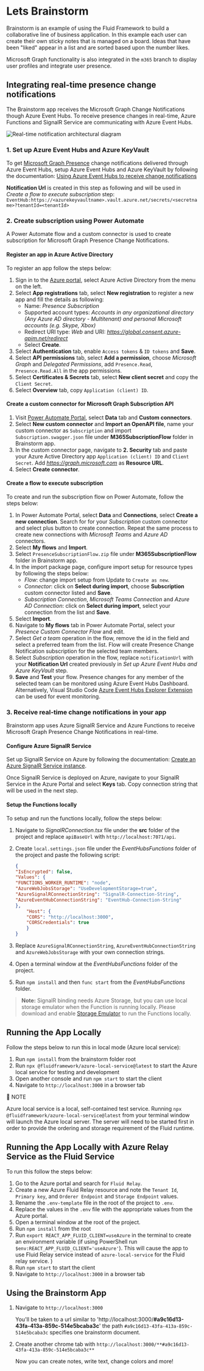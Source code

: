 # Lets Brainstorm

Brainstorm is an example of using the Fluid Framework to build a collaborative line of business application. In this example each user can create their own sticky notes that is managed on a board. Ideas that have been "liked" appear
in a list and are sorted based upon the number likes. 

Microsoft Graph functionality is also integrated in the `m365` branch to display user profiles and integrate user presence.

## Integrating real-time presence change notifications 

The Brainstorm app receives the Microsoft Graph Change Notifications though Azure Event Hubs. To receive presence changes in real-time, Azure Functions and SignalR Service are communicating with Azure Event Hubs.

![Real-time notification architectural diagram](./Images/BrainstormAppM365.png) 

### 1. Set up Azure Event Hubs and Azure KeyVault
 
To get [Microsoft Graph Presence](https://docs.microsoft.com/graph/api/presence-get?view=graph-rest-1.0&tabs=http&WT.mc_id=m365-37017-aycabas) change notifications delivered through Azure Event Hubs, setup Azure Event Hubs and Azure KeyVault by following the documentation: [Using Azure Event Hubs to receive change notifications](https://docs.microsoft.com/graph/change-notifications-delivery?WT.mc_id=m365-37017-aycabas#using-azure-event-hubs-to-receive-change-notifications)

**Notification Url** is created in this step as following and will be used in *Create a flow to execute subscription* step:
`EventHub:https://<azurekeyvaultname>.vault.azure.net/secrets/<secretname>?tenantId=<tenantId>`

### 2. Create subscription using Power Automate

A Power Automate flow and a custom connector is used to create subscription for Microsoft Graph Presence Change Notifications. 

#### Register an app in Azure Active Directory

To register an app follow the steps below:

1. Sign in to the [Azure portal](https://portal.azure.com), select Azure Active Directory from the menu on the left.
1. Select **App registrations** tab, select **New registration** to register a new app and fill the details as following:
    - Name: *Presence Subscription*
    - Supported account types: *Accounts in any organizational directory (Any Azure AD directory - Multitenant) and personal Microsoft accounts (e.g. Skype, Xbox)*
    - Redirect URI type: *Web* and URI: *https://global.consent.azure-apim.net/redirect*
    - Select **Create**.
1. Select **Authentication** tab, enable `Access tokens` & `ID tokens` and **Save**.
1. Select **API permissions** tab, select **Add a permission**, choose *Microsoft Graph* and *Delegated Permissions*, add `Presence.Read`, `Presence.Read.All` in the app permissions.
1. Select **Certificates & Secrets** tab, select **New client secret** and copy the `Client Secret`.
1. Select **Overview** tab, copy `Application (client) ID`.

#### Create a custom connector for Microsoft Graph Subscription API

1. Visit [Power Automate Portal](https://flow.microsoft.com), select **Data** tab and **Custom connectors**.
1. Select **New custom connector** and **Import an OpenAPI file**, name your custom connector as `Subscription` and import `Subscription.swagger.json` file under **M365SubscriptionFlow** folder in Brainstorm app.
1. In the custom connector page, navigate to **2. Security** tab and paste your Azure Active Directory app `Application (client) ID` and `Client Secret`. Add *https://graph.microsoft.com* as **Resource URL**.
1. Select **Create connector**.

#### Create a flow to execute subscription

To create and run the subscription flow on Power Automate, follow the steps below:

1. In Power Automate Portal, select **Data** and **Connections**, select **Create a new connection**. Search for for your *Subscription* custom connector and select plus button to create connection. Repeat the same process to create new connections with *Microsoft Teams* and *Azure AD* connectors. 
1. Select **My flows** and **Import**.
1. Select `PresenceSubscriptionFlow.zip` file under **M365SubscriptionFlow** folder in Brainstorm app.
1. In the import package page, configure import setup for resource types by following the steps below:
    - *Flow*: change import setup from Update to `Create as new`.
    - *Connector*: click on **Select during import**, choose **Subscription** custom connector listed and **Save**.
    - *Subscription Connection*, *Microsoft Teams Connection* and *Azure AD Connection*: click on **Select during import**, select your connection from the list and **Save**.
1. Select **Import**.
1. Navigate to **My flows** tab in Power Automate Portal, select your *Presence Custom Connector Flow* and edit.
1. Select *Get a team* operation in the flow, remove the id in the field and select a preferred team from the list. Flow will create Presence Change Notification subscription for the selected team members.
1. Select *Subscription* operation in the flow, replace `notificationUrl` with your **Notification Url** created previously in *Set up Azure Event Hubs and Azure KeyVault* step.
1. **Save** and **Test** your flow. Presence changes for any member of the selected team can be monitored using Azure Event Hubs Dashboard. Alternatively, Visual Studio Code [Azure Event Hubs Explorer Extension](https://marketplace.visualstudio.com/items?itemName=Summer.azure-event-hub-explorer&WT.mc_id=m365-37017-aycabas) can be used for event monitoring.  

### 3. Receive real-time change notifications in your app

Brainstorm app uses Azure SignalR Service and Azure Functions to receive Microsoft Graph Presence Change Notifications in real-time.

#### Configure Azure SignalR Service

Set up SignalR Service on Azure by following the documentation: [Create an Azure SignalR Service instance](https://docs.microsoft.com/azure/azure-signalr/signalr-quickstart-azure-functions-javascript?WT.mc_id=m365-37017-aycabas#create-an-azure-signalr-service-instance).

Once SignalR Service is deployed on Azure, navigate to your SignalR Service in the Azure Portal and select **Keys** tab. Copy connection string that will be used in the next step.

#### Setup the Functions locally

To setup and run the functions locally, follow the steps below:

1. Navigate to *SignalRConnection.tsx* file under the **src** folder of the project and replace `apiBaseUrl` with `http://localhost:7071/api`.
1. Create `local.settings.json` file under the *EventHubsFunctions* folder of the project and paste the following script:
    ```json
    {
    "IsEncrypted": false,
    "Values": {
    "FUNCTIONS_WORKER_RUNTIME": "node",
    "AzureWebJobsStorage": "UseDevelopmentStorage=true",
    "AzureSignalRConnectionString": "SignalR-Connection-String",
    "AzureEventHubConnectionString": "EventHub-Connection-String"
    },
        "Host": {
        "CORS": "http://localhost:3000",
        "CORSCredentials": true
        }
    }
    ```

1. Replace `AzureSignalRConnectionString`, `AzureEventHubConnectionString` and `AzureWebJobsStorage` with your own connection strings.
1. Open a terminal window at the *EventHubsFunctions* folder of the project.
1. Run `npm install` and then `func start` from the *EventHubsFunctions* folder.

> **Note:** SignalR binding needs Azure Storage, but you can use local storage emulator when the Function is running locally. Please download and enable [Storage Emulator](https://docs.microsoft.com/azure/storage/common/storage-use-emulator?WT.mc_id=m365-37017-aycabas) to run the Functions locally.


## Running the App Locally 

Follow the steps below to run this in local mode (Azure local service):

1. Run `npm install` from the brainstorm folder root
1. Run `npx @fluidframework/azure-local-service@latest` to start the Azure local service for testing and development
1. Open another console and run `npm start` to start the client
1. Navigate to `http://localhost:3000` in a browser tab

📝 NOTE

Azure local service is a local, self-contained test service. Running `npx @fluidframework/azure-local-service@latest` from your terminal window will launch the Azure local server. The server will need to be started first in order to provide the ordering and storage requirement of the Fluid runtime.

## Running the App Locally with Azure Relay Service as the Fluid Service

To run this follow the steps below:

1. Go to the Azure portal and search for `Fluid Relay`.
1. Create a new Azure Fluid Relay resource and note the `Tenant Id`, `Primary key`, and `Orderer Endpoint` and `Storage Endpoint` values.
1. Rename the `.env-template` file in the root of the project to `.env`.
1. Replace the values in the `.env` file with the appropriate values from the Azure portal.
1. Open a terminal window at the root of the project.
1. Run `npm install` from the root
1. Run `export REACT_APP_FLUID_CLIENT=useAzure` in the terminal to create an environment variable (if using PowerShell run `$env:REACT_APP_FLUID_CLIENT='useAzure'`). This will cause the app to use Fluid Relay service instead of `azure-local-service` for the Fluid relay service.
)
1. Run `npm start` to start the client
1. Navigate to `http://localhost:3000` in a browser tab

## Using the Brainstorm App

1. Navigate to `http://localhost:3000`

    You'll be taken to a url similar to 'http://localhost:3000/**#a9c16d13-43fa-413a-859c-514e5bcaba3c**' the path `#a9c16d13-43fa-413a-859c-514e5bcaba3c` specifies one brainstorm document.

2. Create another chrome tab with `http://localhost:3000/**#a9c16d13-43fa-413a-859c-514e5bcaba3c**`

    Now you can create notes, write text, change colors and more!